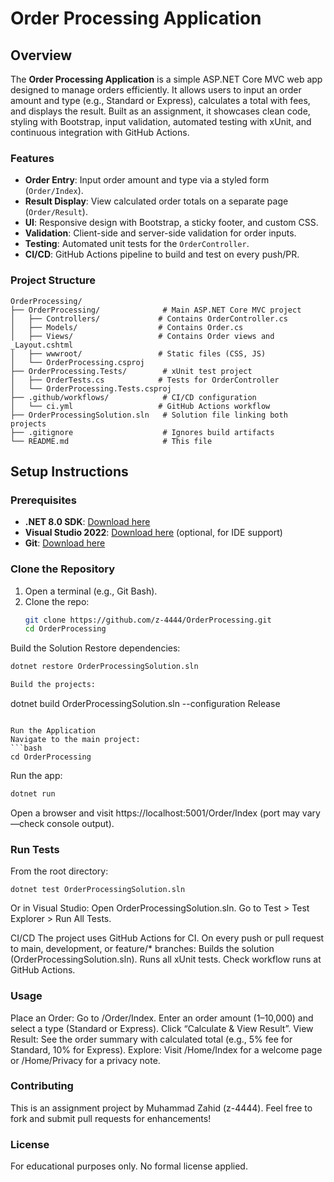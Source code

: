 # Order Processing Application

## Overview
The **Order Processing Application** is a simple ASP.NET Core MVC web app designed to manage orders efficiently. It allows users to input an order amount and type (e.g., Standard or Express), calculates a total with fees, and displays the result. Built as an assignment, it showcases clean code, styling with Bootstrap, input validation, automated testing with xUnit, and continuous integration with GitHub Actions.

### Features
- **Order Entry**: Input order amount and type via a styled form (`Order/Index`).
- **Result Display**: View calculated order totals on a separate page (`Order/Result`).
- **UI**: Responsive design with Bootstrap, a sticky footer, and custom CSS.
- **Validation**: Client-side and server-side validation for order inputs.
- **Testing**: Automated unit tests for the `OrderController`.
- **CI/CD**: GitHub Actions pipeline to build and test on every push/PR.

### Project Structure
```
OrderProcessing/
├── OrderProcessing/              # Main ASP.NET Core MVC project
│   ├── Controllers/             # Contains OrderController.cs
│   ├── Models/                  # Contains Order.cs
│   ├── Views/                   # Contains Order views and _Layout.cshtml
│   ├── wwwroot/                 # Static files (CSS, JS)
│   └── OrderProcessing.csproj
├── OrderProcessing.Tests/        # xUnit test project
│   ├── OrderTests.cs            # Tests for OrderController
│   └── OrderProcessing.Tests.csproj
├── .github/workflows/            # CI/CD configuration
│   └── ci.yml                   # GitHub Actions workflow
├── OrderProcessingSolution.sln   # Solution file linking both projects
├── .gitignore                    # Ignores build artifacts
└── README.md                     # This file
```

## Setup Instructions

### Prerequisites
- **.NET 8.0 SDK**: [Download here](https://dotnet.microsoft.com/en-us/download/dotnet/8.0)
- **Visual Studio 2022**: [Download here](https://visualstudio.microsoft.com/vs/) (optional, for IDE support)
- **Git**: [Download here](https://git-scm.com/downloads)

### Clone the Repository
1. Open a terminal (e.g., Git Bash).
2. Clone the repo:
   ```bash
   git clone https://github.com/z-4444/OrderProcessing.git
   cd OrderProcessing

Build the Solution
Restore dependencies:
```bash
dotnet restore OrderProcessingSolution.sln

Build the projects:
```
dotnet build OrderProcessingSolution.sln --configuration Release
```

Run the Application
Navigate to the main project:
```bash
cd OrderProcessing
```

Run the app:
```bash
dotnet run
```

Open a browser and visit https://localhost:5001/Order/Index (port may vary—check console output).

### Run Tests
From the root directory:
```
dotnet test OrderProcessingSolution.sln
```

Or in Visual Studio:
Open OrderProcessingSolution.sln.
Go to Test > Test Explorer > Run All Tests.

CI/CD
The project uses GitHub Actions for CI. On every push or pull request to main, development, or feature/* branches:
Builds the solution (OrderProcessingSolution.sln).
Runs all xUnit tests.
Check workflow runs at GitHub Actions.

### Usage
Place an Order:
Go to /Order/Index.
Enter an order amount (1–10,000) and select a type (Standard or Express).
Click “Calculate & View Result”.
View Result:
See the order summary with calculated total (e.g., 5% fee for Standard, 10% for Express).
Explore:
Visit /Home/Index for a welcome page or /Home/Privacy for a privacy note.

### Contributing
This is an assignment project by Muhammad Zahid (z-4444). Feel free to fork and submit pull requests for enhancements!

### License
For educational purposes only. No formal license applied.
